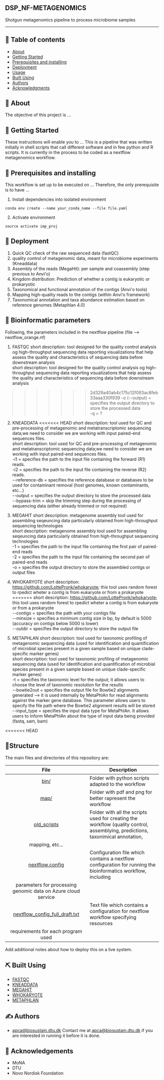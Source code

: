 ## DSP_NF-METAGENOMICS
<p align="left">
Shotgun metagenomics pipeline to process microbiome samples
</p>

---

## 📝 Table of contents

- [About](#about)
- [Getting Started](#getting_started)
- [Prerequisites and installing](#prerequisites_and_installing)
- [Deployment](#deployment)
- [Usage](#usage)
- [Built Using](#built_using)
- [Authors](#authors)
- [Acknowledgments](#acknowledgement)

## 🧐 About <a name = "about"></a>
The objective of this project is ...

## 🏁 Getting Started <a name = "getting_started"></a>
These instructions will enable you to ...
This is a pipeline that was written initially in shell scripts that call different software and in few python and R scripts.
It is currently in the process to be coded as a nextflow metagenomics workflow.

## 🔧 Prerequisites and installing <a name = "prerequisites_and_installing"></a>
This workflow is set up to be executed on ...
Therefore, the only prerequisite is to have ...

1. Install dependencies into isolated environment
```
conda env create --name your_conda_name --file file.yaml
```
2. Activate environment
```
source activate imp_proj
```

## 🚀 Deployment <a name = "deployment"></a>
1. Quick QC check of the raw sequenced data (fastQC)
2. quality control of metagenomic data, meant for microbiome experiments (Kneaddata)
3. Assembly of the reads (MegaHit): per sample and coassembly (step previous to Anvi'o)
4. Kingdom distribution: Prediction of whether a contig is eukaryotic or prokaryotic   
5. Taxonomical and functional annotation of the contigs (Anvi'o tools)
6. Mapping high-quality reads to the contigs (within Anvi'o framework)
7. Taxonomical annotation and taxa abundance estimation based on reference genomes (Metaphlan 4.0)

## 🧬 Bioinformatic parameters <a name = "deployment"></a>
Following, the parameters included in the nextflow pipeline (file --> nextflow_orange.nf)

1. FASTQC
short description: tool designed for the quality control analysis og high-throughput sequencing data reporting visualizations that help assess the quality and 
characteristics of sequencing data before downstream analysis <br>
short description: tool designed for the quality control analysis og high-throughput sequencing data reporting visualizations that help assess the quality and characteristics of sequencing data before downstream analysis <br>
>>>>>>> 2d329a40ab4c175c12f093ac8feb33aaa330f939
-o (--output) = specifies the output directory to store the processed data <br>
-q = ? <br>

2. KNEADDATA
<<<<<<< HEAD
short description: tool used for QC and pre-processing of metagenomic and metatranscriptomic sequencing data;we need to consider we are working with input paired-end 
sequences files. <br>
short description: tool used for QC and pre-processing of metagenomic and metatranscriptomic sequencing data;we need to consider we are working with input paired-end sequences files.  <br>
-i1 = specifies the path to the input file containing the forward (R1) reads. <br>
-i2 = specifies the path to the input file containing the reverse (R2) reads. <br>
--reference-db = specifies the reference database or databases to be used for contaminant removal (host genomes, known contaminants, etc...) <br>
--output = specifies the output directory to store the processed data <br>
--bypass-trim = skip the trimming step during the processing of sequencing data (either already trimmed or not required) <br>

3. MEGAHIT
short description: metagenome assembly tool used for assembling seqeuncing data particularly obtained from high-throughput sequencing technologies <br>
short description: metagenome assembly tool used for assembling seqeuncing data particularly obtained from high-throughput sequencing technologies  <br>
-1 = specifies the path to the input file containing the first pair of paired-end reads <br>
-2 = specifies the path to the input file containing the second pair of paired-end reads <br>
-o = specifies the output directory to store the assembled contigs or output files <br>

4. WHOKARYOTE
short description: https://github.com/LottePronk/whokaryote; this tool uses random forest to rpedict wheter a contig is from eukaryote or from a prokaryote <br>
=======
short description: https://github.com/LottePronk/whokaryote; this tool uses random forest to rpedict wheter a contig is from eukaryote or from a prokaryote  <br>
--contigs = specifies the path with your contigs file <br>
--minsize = specifies a minimum contig size in bp, by default is 5000 (accuracy on contigs below 5000 is lower) <br>
--outdir = specifies the output directory to store the output file <br>

5. METAPHLAN
short description: tool used for taxonomic profiling of metagenomic sequencing data (used for identification and quantification of microbial species present in a 
given sample based on unique clade-specific marker genes) <br>
short description: tool used for taxonomic profiling of metagenomic sequencing data (used for identification and quantification of microbial species present in a given sample based on unique clade-specific marker genes)  <br>
-t = specifies the taxonomic level for the output; it allows users to choose the level of taxonomic resolution for the results <br>
--bowtie2out = specifies the output file for Bowtie2 alignments generated --> it is used internally by MetaPhlAn for read alignments against the marker gene database. This parameter allows users to specify the file path where the Bowtie2 alignment results will be stored <br>
--input_type = specifies the input data type for MetaPhlAn. It allows users to inform MetaPhlAn about the type of input data being provided (fastq, sam, bam) <br>

<<<<<<< HEAD

## 🎈Structure <a name="structure"></a>

The main files and directories of this repository are:

|File      |Description    |
|:--------:|---------------|
|[bin/](bin/)|Folder with python scripts adapted to the workflow|
|[map/](map/)|Folder with pdf and png for better rapresent the workflow|
|[old_scripts](old_scripts)|Folder with all the scripts used for creating the workflow (quality control, assemblying, predictions, taxonimical annotation, 
mapping, etc...|
|[nextflow.config](nextflow.config)|Configuration file which contains a nextflow configuration for running the bioinformatics workflow, including 
parameters for processing genomic data on Azure cloud service|
|[nextflow_config_full_draft.txt](nextflow_config_full_draft.txt)|Text file which contains a configuration for nextflow workflow specifying resources 
requirements for each program used|

Add additional notes about how to deploy this on a live system.
## ⛏️ Built Using <a name = "built_using"></a>
- [FASTQC](https://www.bioinformatics.babraham.ac.uk/projects/fastqc/)
- [KNEADDATA](https://huttenhower.sph.harvard.edu/kneaddata/)
- [MEGAHIT](https://www.metagenomics.wiki/tools/assembly/megahit)
- [WHOKARYOTE](https://github.com/LottePronk/whokaryote)
- [METAPHLAN](https://github.com/biobakery/MetaPhlAn)

## ✍️ Authors <a name = "authors"></a>
- [apca@biosustain.dtu.dk](https://github.com/apalleja)
Contact me at apca@biosustain.dtu.dk if you are interested in running it before it is done.

## 🎉 Acknowledgements <a name = "acknowledgement"></a>
- MoNA
- DTU
- Novo Nordisk Foundation

